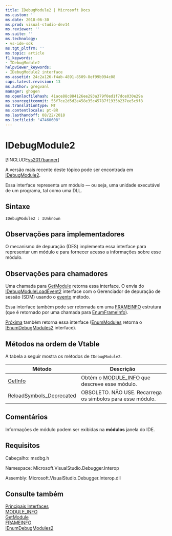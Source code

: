 ```yaml
---
title: IDebugModule2 | Microsoft Docs
ms.custom: ''
ms.date: 2018-06-30
ms.prod: visual-studio-dev14
ms.reviewer: ''
ms.suite: ''
ms.technology:
- vs-ide-sdk
ms.tgt_pltfrm: ''
ms.topic: article
f1_keywords:
- IDebugModule2
helpviewer_keywords:
- IDebugModule2 interface
ms.assetid: 24c2a126-f4ab-4891-8509-8ef99b994c08
caps.latest.revision: 13
ms.author: gregvanl
manager: ghogen
ms.openlocfilehash: 41ace88c884126ee293a379f0ed1f7dce030e29a
ms.sourcegitcommit: 55f7ce2d5d2e458e35c45787f1935b237ee5c9f8
ms.translationtype: MT
ms.contentlocale: pt-BR
ms.lasthandoff: 08/22/2018
ms.locfileid: "47460608"
---
```

# <a name="idebugmodule2"></a>IDebugModule2
[!INCLUDE[vs2017banner](../../../includes/vs2017banner.md)]

A versão mais recente deste tópico pode ser encontrada em [IDebugModule2](https://docs.microsoft.com/visualstudio/extensibility/debugger/reference/idebugmodule2).  
  
Essa interface representa um módulo — ou seja, uma unidade executável de um programa, tal como uma DLL.  
  
## <a name="syntax"></a>Sintaxe  
  
```  
IDebugModule2 : IUnknown  
```  
  
## <a name="notes-for-implementers"></a>Observações para implementadores  
 O mecanismo de depuração (DES) implementa essa interface para representar um módulo e para fornecer acesso a informações sobre esse módulo.  
  
## <a name="notes-for-callers"></a>Observações para chamadores  
 Uma chamada para [GetModule](../../../extensibility/debugger/reference/idebugmoduleloadevent2-getmodule.md) retorna essa interface. O envia do [IDebugModuleLoadEvent2](../../../extensibility/debugger/reference/idebugmoduleloadevent2.md) interface com o Gerenciador de depuração de sessão (SDM) usando o [evento](../../../extensibility/debugger/reference/idebugeventcallback2-event.md) método.  
  
 Essa interface também pode ser retornada em uma [FRAMEINFO](../../../extensibility/debugger/reference/frameinfo.md) estrutura (que é retornado por uma chamada para [EnumFrameInfo](../../../extensibility/debugger/reference/idebugthread2-enumframeinfo.md)).  
  
 [Próxima](../../../extensibility/debugger/reference/ienumdebugmodules2-next.md) também retorna essa interface ([EnumModules](../../../extensibility/debugger/reference/idebugprogram2-enummodules.md) retorna o [IEnumDebugModules2](../../../extensibility/debugger/reference/ienumdebugmodules2.md) interface).  
  
## <a name="methods-in-vtable-order"></a>Métodos na ordem de Vtable  
 A tabela a seguir mostra os métodos de `IDebugModule2`.  
  
|Método|Descrição|  
|------------|-----------------|  
|[GetInfo](../../../extensibility/debugger/reference/idebugmodule2-getinfo.md)|Obtém o [MODULE_INFO](../../../extensibility/debugger/reference/module-info.md) que descreve esse módulo.|  
|[ReloadSymbols_Deprecated](../../../extensibility/debugger/reference/idebugmodule2-reloadsymbols-deprecated.md)|OBSOLETO. NÃO USE. Recarrega os símbolos para esse módulo.|  
  
## <a name="remarks"></a>Comentários  
 Informações de módulo podem ser exibidas na **módulos** janela do IDE.  
  
## <a name="requirements"></a>Requisitos  
 Cabeçalho: msdbg.h  
  
 Namespace: Microsoft.VisualStudio.Debugger.Interop  
  
 Assembly: Microsoft.VisualStudio.Debugger.Interop.dll  
  
## <a name="see-also"></a>Consulte também  
 [Principais Interfaces](../../../extensibility/debugger/reference/core-interfaces.md)   
 [MODULE_INFO](../../../extensibility/debugger/reference/module-info.md)   
 [GetModule](../../../extensibility/debugger/reference/idebugmoduleloadevent2-getmodule.md)   
 [FRAMEINFO](../../../extensibility/debugger/reference/frameinfo.md)   
 [IEnumDebugModules2](../../../extensibility/debugger/reference/ienumdebugmodules2.md)

